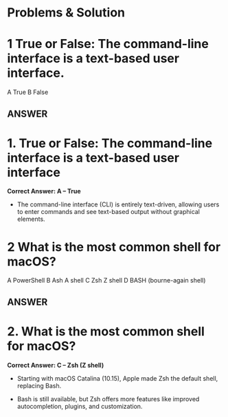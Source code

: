# Problems & Solution

# 1 True or False: The command-line interface is a text-based user interface.

A True
B False

## ANSWER

# 1. True or False: The command-line interface is a text-based user interface

**Correct Answer: A – True**

* The command-line interface (CLI) is entirely text-driven, allowing users to enter commands and see text-based output without graphical elements.


# 2 What is the most common shell for macOS?

A PowerShell
B Ash A shell
C Zsh Z shell
D BASH (bourne-again shell)

## ANSWER

# 2. What is the most common shell for macOS?

**Correct Answer: C – Zsh (Z shell)**

* Starting with macOS Catalina (10.15), Apple made Zsh the default shell, replacing Bash.

* Bash is still available, but Zsh offers more features like improved autocompletion, plugins, and customization.